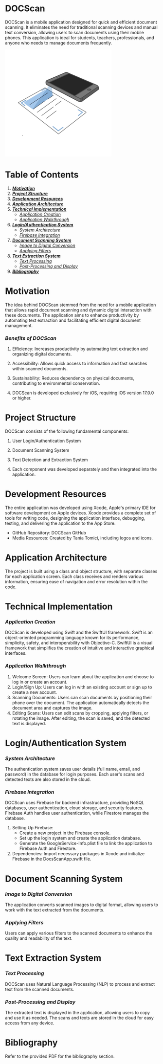 # DOCScan
DOCScan is a mobile application designed for quick and efficient document scanning. It eliminates the need for traditional scanning devices and manual text conversion, allowing users to scan documents using their mobile phones. This application is ideal for students, teachers, professionals, and anyone who needs to manage documents frequently.

<img src="assets/icon-docscan-transparent-bg.png" style="width: 350px">

# Table of Contents
1. [**_Motivation_**](#motivation)
2. [**_Project Structure_**](#project-structure)
3. [**_Development Resources_**](#development-resources)
4. [**_Application Architecture_**](#archite)
5. [**_Technical Implementation_**](#technical-implementation)
   - [_Application Creation_](#application-creation) 
   - [_Application Walkthrough_](#application-walkthrough)
6. [**_Login/Authentication System_**](#loginauthentication-system)
   - [_System Architecture_](#system-architecture)
   - [_Firebase Integration_](#firebase-integration)
7. [**_Document Scanning System_**](#document-scanning-system)
   - [_Image to Digital Conversion_](#image-to-digital-conversion)
   - [_Applying Filters_](#applying-filters)
8. [**_Text Extraction System_**](#text-extraction-system)
   - [_Text Processing_](#text-processing)
   - [_Post-Processing and Display_](#post-processing-and-display)
8. [**_Bibliography_**](#bibliography)
   
# Motivation
The idea behind DOCScan stemmed from the need for a mobile application that allows rapid document scanning and dynamic digital interaction with these documents. The application aims to enhance productivity by automating text extraction and facilitating efficient digital document management.

### _Benefits of DOCScan_
1. Efficiency: Increases productivity by automating text extraction and organizing digital documents.
2. Accessibility: Allows quick access to information and fast searches within scanned documents.
3. Sustainability: Reduces dependency on physical documents, contributing to environmental conservation.

4. DOCScan is developed exclusively for iOS, requiring iOS version 17.0.0 or higher.

# Project Structure
DOCScan consists of the following fundamental components:

1. User Login/Authentication System
2. Document Scanning System
3. Text Detection and Extraction System

4. Each component was developed separately and then integrated into the application.

# Development Resources
The entire application was developed using Xcode, Apple's primary IDE for software development on Apple devices. Xcode provides a complete set of tools for writing code, designing the application interface, debugging, testing, and delivering the application to the App Store.

- GitHub Repository: DOCScan GitHub
- Media Resources: Created by Tania Tomici, including logos and icons.

# Application Architecture
The project is built using a class and object structure, with separate classes for each application screen. Each class receives and renders various information, ensuring ease of navigation and error resolution within the code.

# Technical Implementation
### _Application Creation_
DOCScan is developed using Swift and the SwiftUI framework. Swift is an object-oriented programming language known for its performance, simplicity, safety, and interoperability with Objective-C. SwiftUI is a visual framework that simplifies the creation of intuitive and interactive graphical interfaces.

### _Application Walkthrough_
1. Welcome Screen: Users can learn about the application and choose to log in or create an account.
2. Login/Sign Up: Users can log in with an existing account or sign up to create a new account.
3. Scanning Documents: Users can scan documents by positioning their phone over the document. The application automatically detects the document area and captures the image.
4. Editing Scans: Users can edit scans by cropping, applying filters, or rotating the image. After editing, the scan is saved, and the detected text is displayed.

# Login/Authentication System
### _System Architecture_
The authentication system saves user details (full name, email, and password) in the database for login purposes. Each user's scans and detected texts are also stored in the cloud.

### _Firebase Integration_
DOCScan uses Firebase for backend infrastructure, providing NoSQL databases, user authentication, cloud storage, and security features. Firebase Auth handles user authentication, while Firestore manages the database.

1. Setting Up Firebase:
   - Create a new project in the Firebase console.
   - Set up the login system and create the application database.
   - Generate the GoogleService-Info.plist file to link the application to Firebase Auth and Firestore.
2. Dependencies: Import necessary packages in Xcode and initialize Firebase in the DocsScanApp.swift file.

# Document Scanning System
### _Image to Digital Conversion_
The application converts scanned images to digital format, allowing users to work with the text extracted from the documents.

### _Applying Filters_
Users can apply various filters to the scanned documents to enhance the quality and readability of the text.

# Text Extraction System
### _Text Processing_
DOCScan uses Natural Language Processing (NLP) to process and extract text from the scanned documents.

### _Post-Processing and Display_
The extracted text is displayed in the application, allowing users to copy and use it as needed. The scans and texts are stored in the cloud for easy access from any device.

# Bibliography
Refer to the provided PDF for the bibliography section.